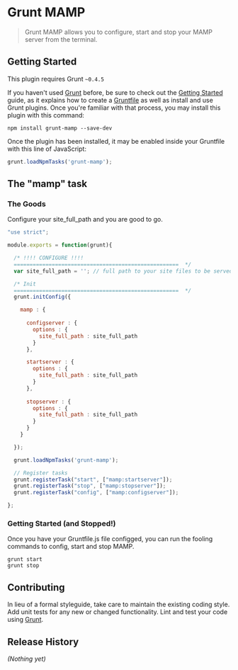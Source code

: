 # Grunt MAMP

> Grunt MAMP allows you to configure, start and stop your MAMP server from the terminal.

## Getting Started
This plugin requires Grunt `~0.4.5`

If you haven't used [Grunt](http://gruntjs.com/) before, be sure to check out the [Getting Started](http://gruntjs.com/getting-started) guide, as it explains how to create a [Gruntfile](http://gruntjs.com/sample-gruntfile) as well as install and use Grunt plugins. Once you're familiar with that process, you may install this plugin with this command:

```shell
npm install grunt-mamp --save-dev
```

Once the plugin has been installed, it may be enabled inside your Gruntfile with this line of JavaScript:

```js
grunt.loadNpmTasks('grunt-mamp');
```

## The "mamp" task

### The Goods
Configure your site_full_path and you are good to go.

```js
"use strict";

module.exports = function(grunt){

  /* !!!! CONFIGURE !!!!
  ====================================================  */
  var site_full_path = ''; // full path to your site files to be served by MAMP.

  /* Init
  ====================================================  */
  grunt.initConfig({

    mamp : {
      
      configserver : {
        options : {
          site_full_path : site_full_path
        }
      },

      startserver : {
        options : {
          site_full_path : site_full_path
        }
      },
      
      stopserver : {
        options : {
          site_full_path : site_full_path
        }
      }
    }

  });

  grunt.loadNpmTasks('grunt-mamp');

  // Register tasks
  grunt.registerTask("start", ["mamp:startserver"]);
  grunt.registerTask("stop", ["mamp:stopserver"]);
  grunt.registerTask("config", ["mamp:configserver"]);

};
```

### Getting Started (and Stopped!)
Once you have your Gruntfile.js file configged, you can run the fooling commands to config, start and stop MAMP.
```grunt config
grunt start
grunt stop
```

## Contributing
In lieu of a formal styleguide, take care to maintain the existing coding style. Add unit tests for any new or changed functionality. Lint and test your code using [Grunt](http://gruntjs.com/).

## Release History
_(Nothing yet)_
